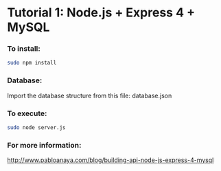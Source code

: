 Tutorial 1: Node.js + Express 4 + MySQL
===

### To install:

```sh
sudo npm install
```

### Database:
Import the database structure from this file: database.json

### To execute:

```sh
sudo node server.js
```

### For more information:

http://www.pabloanaya.com/blog/building-api-node-js-express-4-mysql


